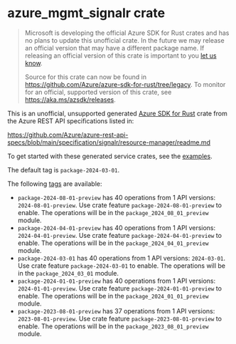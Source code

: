 # azure_mgmt_signalr crate

> Microsoft is developing the official Azure SDK for Rust crates and has no plans to update this unofficial crate.
> In the future we may release an official version that may have a different package name.
> If releasing an official version of this crate is important to you [let us know](https://github.com/Azure/azure-sdk-for-rust/issues/new/choose).
>
> Source for this crate can now be found in <https://github.com/Azure/azure-sdk-for-rust/tree/legacy>.
> To monitor for an official, supported version of this crate, see <https://aka.ms/azsdk/releases>.

This is an unofficial, unsupported generated [Azure SDK for Rust](https://github.com/Azure/azure-sdk-for-rust/tree/legacy) crate from the Azure REST API specifications listed in:

https://github.com/Azure/azure-rest-api-specs/blob/main/specification/signalr/resource-manager/readme.md

To get started with these generated service crates, see the [examples](https://github.com/Azure/azure-sdk-for-rust/blob/legacy/services/README.md#examples).

The default tag is `package-2024-03-01`.

The following [tags](https://github.com/Azure/azure-sdk-for-rust/blob/legacy/services/tags.md) are available:

- `package-2024-08-01-preview` has 40 operations from 1 API versions: `2024-08-01-preview`. Use crate feature `package-2024-08-01-preview` to enable. The operations will be in the `package_2024_08_01_preview` module.
- `package-2024-04-01-preview` has 40 operations from 1 API versions: `2024-04-01-preview`. Use crate feature `package-2024-04-01-preview` to enable. The operations will be in the `package_2024_04_01_preview` module.
- `package-2024-03-01` has 40 operations from 1 API versions: `2024-03-01`. Use crate feature `package-2024-03-01` to enable. The operations will be in the `package_2024_03_01` module.
- `package-2024-01-01-preview` has 40 operations from 1 API versions: `2024-01-01-preview`. Use crate feature `package-2024-01-01-preview` to enable. The operations will be in the `package_2024_01_01_preview` module.
- `package-2023-08-01-preview` has 37 operations from 1 API versions: `2023-08-01-preview`. Use crate feature `package-2023-08-01-preview` to enable. The operations will be in the `package_2023_08_01_preview` module.